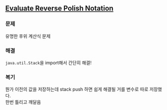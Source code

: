 ## [Evaluate Reverse Polish Notation](https://leetcode.com/problems/evaluate-reverse-polish-notation/description/?envType=problem-list-v2&envId=rab78cw1)

### 문제
유명한 후위 계산식 문제

### 해결
`java.util.Stack`을 import해서 간단히 해결!

### 복기
뭔가 이전의 값을 저장하는데 stack push 하면 쉽게 해결될 거를 변수로 따로 저장했다.<br/>
한번 틀리고 깨달음
